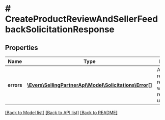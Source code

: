 # # CreateProductReviewAndSellerFeedbackSolicitationResponse

## Properties

Name | Type | Description | Notes
------------ | ------------- | ------------- | -------------
**errors** | [**\Evers\SellingPartnerApi\Model\Solicitations\Error[]**](Error.md) | A list of error responses returned when a request is unsuccessful. | [optional]

[[Back to Model list]](../../README.md#models) [[Back to API list]](../../README.md#endpoints) [[Back to README]](../../README.md)
